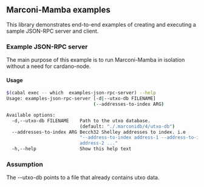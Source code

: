 ## Marconi-Mamba examples

This library demonstrates end-to-end examples of creating and executing a sample JSON-RPC server and client. 

### Example JSON-RPC server

The main purpose of this example is to run Marconi-Mamba in isolation without a need for cardano-node.

#### Usage

``` sh
$(cabal exec -- which  examples-json-rpc-server) --help
Usage: examples-json-rpc-server [-d|--utxo-db FILENAME]
                                (--addresses-to-index ARG)

Available options:
  -d,--utxo-db FILENAME    Path to the utxo database.
                           (default: "./.marconidb/4/utxo-db")
  --addresses-to-index ARG Becch32 Shelley addresses to index. i.e
                           "--address-to-index address-1 --address-to-index
                           address-2 ..."
  -h,--help                Show this help text
```

### Assumption

The --utxo-db points to a file that already contains utxo data.
